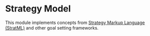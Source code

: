 # Strategy Model

This module implements concepts from [Strategy Markup Language (StratML)](https://stratml.us/) and other goal setting frameworks.
